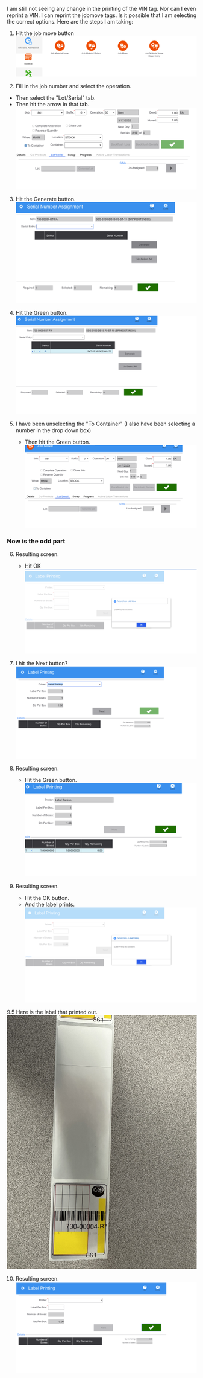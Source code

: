 I am still not seeing any change in the printing of the VIN tag. Nor can I even reprint a VIN. I can reprint the jobmove tags. Is it possible that I am selecting the correct options. Here are the steps I am taking:


1. Hit the job move button 
![Step One](https://raw.githubusercontent.com/Karavan-Trailers/How-To-Sheets/main/img/VinTag/Step_one.png)

2. Fill in the job number and select the operation. 
  + Then select the "Lot/Serial" tab.
  + Then hit the arrow in that tab.
![Step Two](https://raw.githubusercontent.com/Karavan-Trailers/How-To-Sheets/main/img/VinTag/Step_2.png)

3. Hit the Generate button. 
![Step Three](https://raw.githubusercontent.com/Karavan-Trailers/How-To-Sheets/main/img/VinTag/Step_3.png)

4. Hit the Green button.
![Step Four](https://raw.githubusercontent.com/Karavan-Trailers/How-To-Sheets/main/img/VinTag/Step_4.png)

5. I have been unselecting the "To Container" (I also have been selecting a number in the drop down box)
    + Then hit the Green button.
![Step Five](https://raw.githubusercontent.com/Karavan-Trailers/How-To-Sheets/main/img/VinTag/Step_5.png)

### Now is the odd part
6. Resulting screen.
    + Hit OK
![Step Six](https://raw.githubusercontent.com/Karavan-Trailers/How-To-Sheets/main/img/VinTag/Step_6.png)

7. I hit the Next button?
![Step Seven](https://raw.githubusercontent.com/Karavan-Trailers/How-To-Sheets/main/img/VinTag/Step_7.png)

8. Resulting screen.
    + Hit the Green button.
![Step Eight](https://raw.githubusercontent.com/Karavan-Trailers/How-To-Sheets/main/img/VinTag/Step_8.png)

9. Resulting screen.
    + Hit the OK button.
    + And the label prints.
![Step Nine](https://raw.githubusercontent.com/Karavan-Trailers/How-To-Sheets/main/img/VinTag/Step_9.png)

9.5 Here is the label that printed out.
![Label that Printed out](https://raw.githubusercontent.com/Karavan-Trailers/How-To-Sheets/main/img/VinTag/IMG_0899.jpg)

10. Resulting screen.
![Step Ten](https://raw.githubusercontent.com/Karavan-Trailers/How-To-Sheets/main/img/VinTag/Step_10.png)